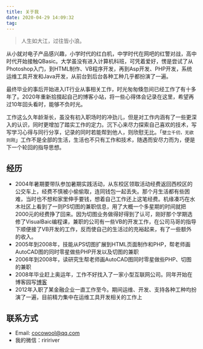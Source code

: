 ```yaml
---
title: 关于我
date: 2020-04-29 14:09:32
tag: 
---
```


> 人生如大江，过往皆小浪。

从小就对电子产品感兴趣，小学时代的红白机，中学时代在网吧的红警对战，高中时代开始接触QBasic。大学虽没有进入计算机科班，可凭着爱好，愣是尝试了从Photoshop入门，到HTML制作、VB程序开发，再到Asp开发、PHP开发，系统运维工具开发和Java开发，从前台到后台各种工种几乎都扮演了一遍。

最终毕业的事后开始进入IT行业从事相关工作，时光匆匆倏忽间已经工作了有十多年了。2020年重新拾掇起自己的博客小站，将一些心得体会记录在这里，希望再过10年回头看时，能够不负时光。

工作这么久年龄渐长，虽没有初入职场时的冲劲儿，但是对工作内涵有了一些更深入的认识，同时更增加了踏实工作的定力。沉下心来尽力探索自己喜欢的技术，写写学习心得与同行分享，记录的同时若能帮到他人，则欣慰无比。「`壁立千仞，无欲则刚`」工作不是全部的生活，生活也不只有工作和技术，随遇而安尽力而为，便是下一个轮回的指导思想。

## 经历

* 2004年暑期要带队参加暑期实践活动，从东校区领取活动经费返回西校区的公交车上，经费不慎被小偷偷取，连同钱包一起丢失。那个月生活都有些困难，当时也不想和家里伸手要钱，想着自己工作还上这笔经费。机缘凑巧在水木社区上看到了一则PS切图的兼职信息，用了大概一个多星期的时间就把2000元的经费挣了回来。因为切图业务做得好得到了认可，刚好那个学期选修了VisualBaic编程课，兼职的公司有一些VB的开发工作，在公司马哥的指导下顺便接了VB开发的工作，反而使自己的生活过的充裕起来，有了一些额外的收入。
* 2005年到2008年，技能从PS切图扩展到HTML页面制作和PHP，帮老师画AutoCAD图的同时零星做些PHP开发以及切图的兼职
* 2006年到2008年，读研究生帮老师画AutoCAD图同时零星做些PHP、切图的兼职
* 2008年毕业赶上奥运年，工作不好找入了一家小型互联网公司。同年开始在博客园写[博客](http://cnblogs.com/cocowool)
* 2012年入职了某金融企业一直工作至今。期间运维、开发、支持各种工种均扮演了一遍，目前精力集中在运维工具开发相关的工作上


## 联系方式

* Email: cocowool@qq.com
* 我的微信：riririver

